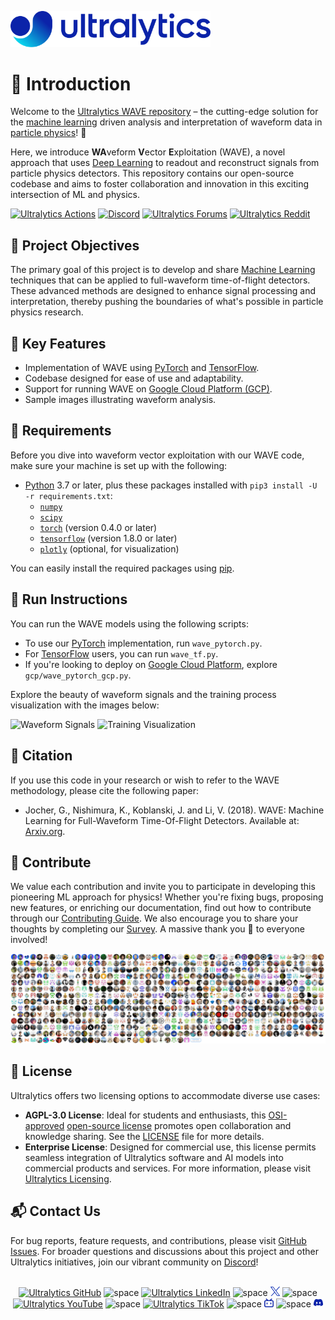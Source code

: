 <a href="https://www.ultralytics.com/"><img src="https://raw.githubusercontent.com/ultralytics/assets/main/logo/Ultralytics_Logotype_Original.svg" width="320" alt="Ultralytics logo"></a>

# 🌊 Introduction

Welcome to the [Ultralytics WAVE repository](https://github.com/ultralytics/wave) – the cutting-edge solution for the [machine learning](https://www.ultralytics.com/glossary/machine-learning-ml) driven analysis and interpretation of waveform data in [particle physics](https://en.wikipedia.org/wiki/Particle_physics)! 🎉

Here, we introduce **WA**veform **V**ector **E**xploitation (WAVE), a novel approach that uses [Deep Learning](https://www.ultralytics.com/glossary/deep-learning-dl) to readout and reconstruct signals from particle physics detectors. This repository contains our open-source codebase and aims to foster collaboration and innovation in this exciting intersection of ML and physics.

[![Ultralytics Actions](https://github.com/ultralytics/wave/actions/workflows/format.yml/badge.svg)](https://github.com/ultralytics/wave/actions/workflows/format.yml) <a href="https://discord.com/invite/ultralytics"><img alt="Discord" src="https://img.shields.io/discord/1089800235347353640?logo=discord&logoColor=white&label=Discord&color=blue"></a> <a href="https://community.ultralytics.com/"><img alt="Ultralytics Forums" src="https://img.shields.io/discourse/users?server=https%3A%2F%2Fcommunity.ultralytics.com&logo=discourse&label=Forums&color=blue"></a> <a href="https://reddit.com/r/ultralytics"><img alt="Ultralytics Reddit" src="https://img.shields.io/reddit/subreddit-subscribers/ultralytics?style=flat&logo=reddit&logoColor=white&label=Reddit&color=blue"></a>

## 🚀 Project Objectives

The primary goal of this project is to develop and share [Machine Learning](https://www.ultralytics.com/glossary/machine-learning-ml) techniques that can be applied to full-waveform time-of-flight detectors. These advanced methods are designed to enhance signal processing and interpretation, thereby pushing the boundaries of what's possible in particle physics research.

## 🌟 Key Features

- Implementation of WAVE using [PyTorch](https://pytorch.org/) and [TensorFlow](https://www.tensorflow.org/).
- Codebase designed for ease of use and adaptability.
- Support for running WAVE on [Google Cloud Platform (GCP)](https://cloud.google.com/).
- Sample images illustrating waveform analysis.

## 🔧 Requirements

Before you dive into waveform vector exploitation with our WAVE code, make sure your machine is set up with the following:

- [Python](https://www.python.org/) 3.7 or later, plus these packages installed with `pip3 install -U -r requirements.txt`:
  - [`numpy`](https://numpy.org/)
  - [`scipy`](https://scipy.org/)
  - [`torch`](https://pytorch.org/) (version 0.4.0 or later)
  - [`tensorflow`](https://www.tensorflow.org/) (version 1.8.0 or later)
  - [`plotly`](https://plotly.com/) (optional, for visualization)

You can easily install the required packages using [pip](https://pip.pypa.io/en/stable/).

## 🏃 Run Instructions

You can run the WAVE models using the following scripts:

- To use our [PyTorch](https://pytorch.org/) implementation, run `wave_pytorch.py`.
- For [TensorFlow](https://www.tensorflow.org/) users, you can run `wave_tf.py`.
- If you're looking to deploy on [Google Cloud Platform](https://cloud.google.com/), explore `gcp/wave_pytorch_gcp.py`.

Explore the beauty of waveform signals and the training process visualization with the images below:

![Waveform Signals](https://github.com/ultralytics/wave/blob/main/data/waveforms.png) ![Training Visualization](https://github.com/ultralytics/wave/blob/main/data/wave.png)

## 📜 Citation

If you use this code in your research or wish to refer to the WAVE methodology, please cite the following paper:

- Jocher, G., Nishimura, K., Koblanski, J. and Li, V. (2018). WAVE: Machine Learning for Full-Waveform Time-Of-Flight Detectors. Available at: [Arxiv.org](https://arxiv.org/abs/1811.05875).

## 🤝 Contribute

We value each contribution and invite you to participate in developing this pioneering ML approach for physics! Whether you're fixing bugs, proposing new features, or enriching our documentation, find out how to contribute through our [Contributing Guide](https://docs.ultralytics.com/help/contributing/). We also encourage you to share your thoughts by completing our [Survey](https://www.ultralytics.com/survey?utm_source=github&utm_medium=social&utm_campaign=Survey). A massive thank you 🙏 to everyone involved!

[![Ultralytics open-source contributors](https://raw.githubusercontent.com/ultralytics/assets/main/im/image-contributors.png)](https://github.com/ultralytics/ultralytics/graphs/contributors)

## 📄 License

Ultralytics offers two licensing options to accommodate diverse use cases:

- **AGPL-3.0 License**: Ideal for students and enthusiasts, this [OSI-approved](https://opensource.org/license) [open-source license](https://github.com/ultralytics/ultralytics/blob/main/LICENSE) promotes open collaboration and knowledge sharing. See the [LICENSE](https://github.com/ultralytics/wave/blob/main/LICENSE) file for more details.
- **Enterprise License**: Designed for commercial use, this license permits seamless integration of Ultralytics software and AI models into commercial products and services. For more information, please visit [Ultralytics Licensing](https://www.ultralytics.com/license).

## 📬 Contact Us

For bug reports, feature requests, and contributions, please visit [GitHub Issues](https://github.com/ultralytics/wave/issues). For broader questions and discussions about this project and other Ultralytics initiatives, join our vibrant community on [Discord](https://discord.com/invite/ultralytics)!

<br>
<div align="center">
  <a href="https://github.com/ultralytics"><img src="https://github.com/ultralytics/assets/raw/main/social/logo-social-github.png" width="3%" alt="Ultralytics GitHub"></a>
  <img src="https://github.com/ultralytics/assets/raw/main/social/logo-transparent.png" width="3%" alt="space">
  <a href="https://www.linkedin.com/company/ultralytics/"><img src="https://github.com/ultralytics/assets/raw/main/social/logo-social-linkedin.png" width="3%" alt="Ultralytics LinkedIn"></a>
  <img src="https://github.com/ultralytics/assets/raw/main/social/logo-transparent.png" width="3%" alt="space">
  <a href="https://twitter.com/ultralytics"><img src="https://github.com/ultralytics/assets/raw/main/social/logo-social-twitter.png" width="3%" alt="Ultralytics Twitter"></a>
  <img src="https://github.com/ultralytics/assets/raw/main/social/logo-transparent.png" width="3%" alt="space">
  <a href="https://youtube.com/ultralytics"><img src="https://github.com/ultralytics/assets/raw/main/social/logo-social-youtube.png" width="3%" alt="Ultralytics YouTube"></a>
  <img src="https://github.com/ultralytics/assets/raw/main/social/logo-transparent.png" width="3%" alt="space">
  <a href="https://www.tiktok.com/@ultralytics"><img src="https://github.com/ultralytics/assets/raw/main/social/logo-social-tiktok.png" width="3%" alt="Ultralytics TikTok"></a>
  <img src="https://github.com/ultralytics/assets/raw/main/social/logo-transparent.png" width="3%" alt="space">
  <a href="https://ultralytics.com/bilibili"><img src="https://github.com/ultralytics/assets/raw/main/social/logo-social-bilibili.png" width="3%" alt="Ultralytics BiliBili"></a>
  <img src="https://github.com/ultralytics/assets/raw/main/social/logo-transparent.png" width="3%" alt="space">
  <a href="https://discord.com/invite/ultralytics"><img src="https://github.com/ultralytics/assets/raw/main/social/logo-social-discord.png" width="3%" alt="Ultralytics Discord"></a>
</div>
